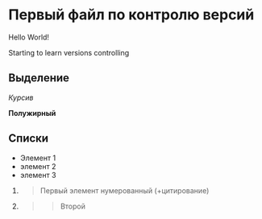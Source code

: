 # Первый файл по контролю версий
Hello World!

Starting to learn versions controlling 

## Выделение
*Курсив*

**Полужирный**


## Списки
* Элемент 1
* элемент 2
* элемент 3

1. >Первый элемент нумерованный (+цитирование)
2. >>Второй